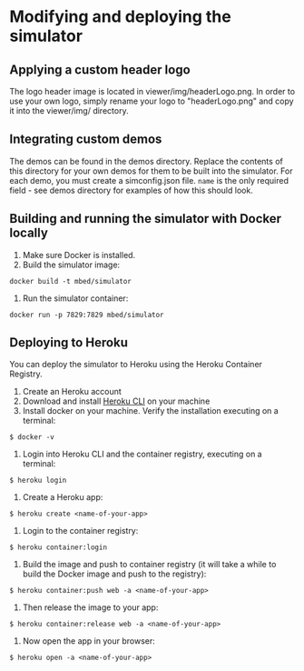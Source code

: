 # Modifying and deploying the simulator

## Applying a custom header logo

The logo header image is located in viewer/img/headerLogo.png. In order to use
your own logo, simply rename your logo to "headerLogo.png" and copy it into the
viewer/img/ directory.

## Integrating custom demos

The demos can be found in the demos directory. Replace the contents of this
directory for your own demos for them to be built into the simulator. For each
demo, you must create a simconfig.json file. `name` is the only required field
\- see demos directory for examples of how this should look.

## Building and running the simulator with Docker locally

1. Make sure Docker is installed.
1. Build the simulator image:
```
docker build -t mbed/simulator
```
1. Run the simulator container:
```
docker run -p 7829:7829 mbed/simulator
```

## Deploying to Heroku

You can deploy the simulator to Heroku using the Heroku Container Registry.

1. Create an Heroku account
1. Download and install [Heroku CLI](https://devcenter.heroku.com/articles/heroku-cli)
on your machine
1. Install docker on your machine. Verify the installation executing on a
terminal:
```
$ docker -v
```
1. Login into Heroku CLI and the container registry, executing on a terminal:
```
$ heroku login
```
1. Create a Heroku app:
```
$ heroku create <name-of-your-app>
```
1. Login to the container registry:
```
$ heroku container:login
```
1. Build the image and push to container registry (it will take a while to build the Docker image and push to the registry):
```
$ heroku container:push web -a <name-of-your-app>
```
1. Then release the image to your app:
```
$ heroku container:release web -a <name-of-your-app>
```
1. Now open the app in your browser:
```
$ heroku open -a <name-of-your-app>
```
